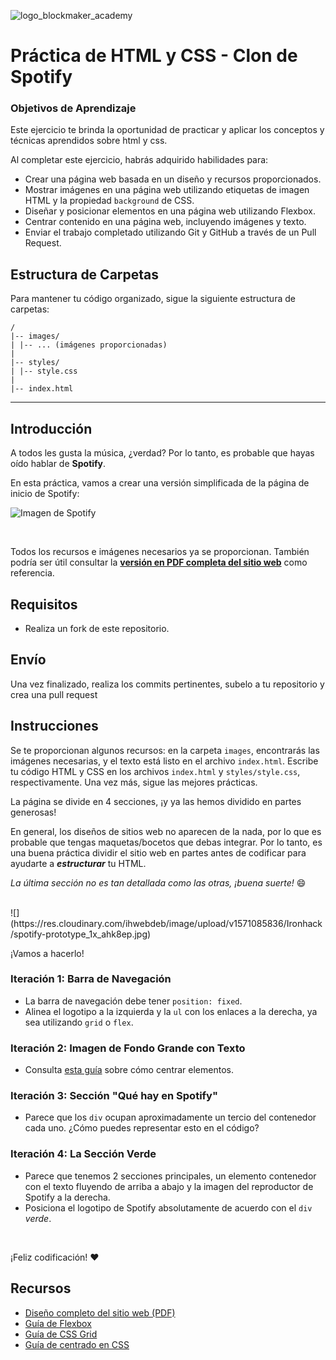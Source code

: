 ![logo_blockmaker_academy](https://avatars.githubusercontent.com/u/128522898?s=400&u=cd50389191929c252ea222200dc3038a9d7d6276&v=4)

# Práctica de HTML y CSS - Clon de Spotify

### Objetivos de Aprendizaje

Este ejercicio te brinda la oportunidad de practicar y aplicar los conceptos y técnicas aprendidos sobre html y css.

Al completar este ejercicio, habrás adquirido habilidades para:

- Crear una página web basada en un diseño y recursos proporcionados.
- Mostrar imágenes en una página web utilizando etiquetas de imagen HTML y la propiedad `background` de CSS.
- Diseñar y posicionar elementos en una página web utilizando Flexbox.
- Centrar contenido en una página web, incluyendo imágenes y texto.
- Enviar el trabajo completado utilizando Git y GitHub a través de un Pull Request.

## Estructura de Carpetas

Para mantener tu código organizado, sigue la siguiente estructura de carpetas:

```
/
|-- images/
| |-- ... (imágenes proporcionadas)
|
|-- styles/
| |-- style.css
|
|-- index.html
```

<hr>

## Introducción

A todos les gusta la música, ¿verdad? Por lo tanto, es probable que hayas oído hablar de **Spotify**.

En esta práctica, vamos a crear una versión simplificada de la página de inicio de Spotify:

![Imagen de Spotify](https://i.imgur.com/xVD0bm6.jpg)

<br>

Todos los recursos e imágenes necesarios ya se proporcionan. También podría ser útil consultar la **[versión en PDF completa del sitio web](https://s3-eu-west-1.amazonaws.com/ih-materials/uploads/spotify-prototype.pdf)** como referencia.

## Requisitos

- Realiza un fork de este repositorio.

## Envío

Una vez finalizado, realiza los commits pertinentes, subelo a tu repositorio y crea una pull request

## Instrucciones

Se te proporcionan algunos recursos: en la carpeta `images`, encontrarás las imágenes necesarias, y el texto está listo en el archivo `index.html`. Escribe tu código HTML y CSS en los archivos `index.html` y `styles/style.css`, respectivamente. Una vez más, sigue las mejores prácticas.

La página se divide en 4 secciones, ¡y ya las hemos dividido en partes generosas!

En general, los diseños de sitios web no aparecen de la nada, por lo que es probable que tengas maquetas/bocetos que debas integrar. Por lo tanto, es una buena práctica dividir el sitio web en partes antes de codificar para ayudarte a _**estructurar**_ tu HTML.

_La última sección no es tan detallada como las otras, ¡buena suerte!_ 😄

<br>
![](https://res.cloudinary.com/ihwebdeb/image/upload/v1571085836/Ironhack/spotify-prototype_1x_ahk8ep.jpg)

¡Vamos a hacerlo!

### Iteración 1: Barra de Navegación

- La barra de navegación debe tener `position: fixed`.
- Alinea el logotipo a la izquierda y la `ul` con los enlaces a la derecha, ya sea utilizando `grid` o `flex`.

### Iteración 2: Imagen de Fondo Grande con Texto

- Consulta [esta guía](https://css-tricks.com/centering-css-complete-guide/) sobre cómo centrar elementos.

### Iteración 3: Sección "Qué hay en Spotify"

- Parece que los `div` ocupan aproximadamente un tercio del contenedor cada uno. ¿Cómo puedes representar esto en el código?

### Iteración 4: La Sección Verde

- Parece que tenemos 2 secciones principales, un elemento contenedor con el texto fluyendo de arriba a abajo y la imagen del reproductor de Spotify a la derecha.
- Posiciona el logotipo de Spotify absolutamente de acuerdo con el `div` _verde_.

<br>

¡Feliz codificación! ❤️

## Recursos

- [Diseño completo del sitio web (PDF)](https://s3-eu-west-1.amazonaws.com/ih-materials/uploads/spotify-prototype.pdf)
- [Guía de Flexbox](https://css-tricks.com/snippets/css/a-guide-to-flexbox/)
- [Guía de CSS Grid](https://css-tricks.com/snippets/css/complete-guide-grid/)
- [Guía de centrado en CSS](https://css-tricks.com/centering-css-complete-guide/)
